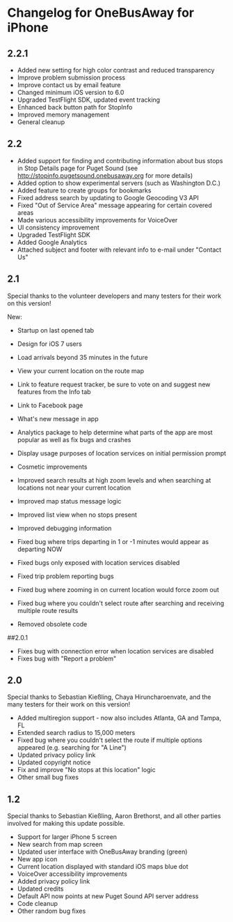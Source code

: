 # Changelog for OneBusAway for iPhone

## 2.2.1

* Added new setting for high color contrast and reduced transparency
* Improve problem submission process
* Improve contact us by email feature
* Changed minimum iOS version to 6.0
* Upgraded TestFlight SDK, updated event tracking
* Enhanced back button path for StopInfo
* Improved memory management
* General cleanup


## 2.2

* Added support for finding and contributing information about bus stops in Stop Details page for Puget Sound (see http://stopinfo.pugetsound.onebusaway.org for more details)
* Added option to show experimental servers (such as Washington D.C.)
* Added feature to create groups for bookmarks
* Fixed address search by updating to Google Geocoding V3 API
* Fixed "Out of Service Area" message appearing for certain covered areas
* Made various accessibility improvements for VoiceOver
* UI consistency improvement
* Upgraded TestFlight SDK
* Added Google Analytics
* Attached subject and footer with relevant info to e-mail under "Contact Us"

## 2.1

Special thanks to the volunteer developers and many testers for their work on this version!

New:
* Startup on last opened tab
* Design for iOS 7 users
* Load arrivals beyond 35 minutes in the future
* View your current location on the route map
* Link to feature request tracker, be sure to vote on and suggest new features from the Info tab
* Link to Facebook page
* What's new message in app
* Analytics package to help determine what parts of the app are most popular as well as fix bugs and crashes
* Display usage purposes of location services on initial permission prompt

* Cosmetic improvements
* Improved search results at high zoom levels and when searching at locations not near your current location
* Improved map status message logic
* Improved list view when no stops present
* Improved debugging information
* Fixed bug where trips departing in 1 or -1 minutes would appear as departing NOW
* Fixed bugs only exposed with location services disabled
* Fixed trip problem reporting bugs
* Fixed bug where zooming in on current location would force zoom out
* Fixed bug where you couldn't select route after searching and receiving multiple route results
* Removed obsolete code

##2.0.1

* Fixes bug with connection error when location services are disabled 
* Fixes bug with "Report a problem"

## 2.0

Special thanks to Sebastian Kießling, Chaya Hiruncharoenvate, and the many testers for their work on this version!

* Added multiregion support - now also includes Atlanta, GA and Tampa, FL
* Extended search radius to 15,000 meters
* Fixed bug where you couldn't select the route if multiple options appeared (e.g. searching for "A Line")
* Updated privacy policy link
* Updated copyright notice
* Fix and improve "No stops at this location" logic
* Other small bug fixes

## 1.2

Special thanks to Sebastian Kießling, Aaron Brethorst, and all other parties involved for making this update possible. 

* Support for larger iPhone 5 screen
* New search from map screen
* Updated user interface with OneBusAway branding (green)
* New app icon
* Current location displayed with standard iOS maps blue dot
* VoiceOver accessibility improvements
* Added privacy policy link
* Updated credits
* Default API now points at new Puget Sound API server address
* Code cleanup
* Other random bug fixes
